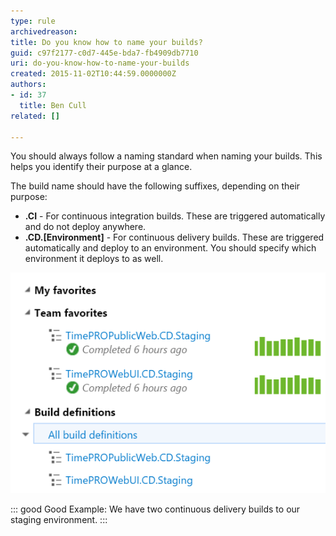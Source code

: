 ```yaml
---
type: rule
archivedreason: 
title: Do you know how to name your builds?
guid: c97f2177-c0d7-445e-bda7-fb4909db7710
uri: do-you-know-how-to-name-your-builds
created: 2015-11-02T10:44:59.0000000Z
authors:
- id: 37
  title: Ben Cull
related: []

---
```


You should always follow a naming standard when naming your builds. This helps you identify their purpose at a glance. 
<!--endintro-->



The build name should have the following suffixes, depending on their purpose:

* **.CI** - For continuous integration builds. These are triggered automatically and do not deploy anywhere.
* **.CD.[Environment]** - For continuous delivery builds. These are triggered automatically and deploy to an environment. You should specify which environment it deploys to as well.



![](buildnames.png)



::: good
Good Example: We have two continuous delivery builds to our staging environment.
:::
